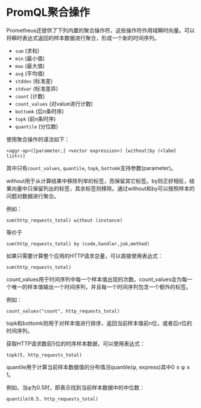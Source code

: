 # PromQL聚合操作

Prometheus还提供了下列内置的聚合操作符，这些操作符作用域瞬时向量。可以将瞬时表达式返回的样本数据进行聚合，形成一个新的时间序列。

* ```sum``` (求和)
* ```min``` (最小值)
* ```max``` (最大值)
* ```avg``` (平均值)
* ```stddev``` (标准差)
* ```stdvar``` (标准差异)
* ```count``` (计数)
* ```count_values``` (对value进行计数)
* ```bottomk``` (后n条时序)
* ```topk``` (前n条时序)
* ```quantile``` (分位数)

使用聚合操作的语法如下：

```
<aggr-op>([parameter,] <vector expression>) [without|by (<label list>)]
```

其中只有```count_values```, ```quantile```, ```topk```, ```bottomk```支持参数(parameter)。


without用于从计算结果中移除列举的标签，而保留其它标签。by则正好相反，结果向量中只保留列出的标签，其余标签则移除。通过without和by可以按照样本的问题对数据进行聚合。

例如：

```
sum(http_requests_total) without (instance)
```

等价于

```
sum(http_requests_total) by (code,handler,job,method)
```

如果只需要计算整个应用的HTTP请求总量，可以直接使用表达式：

```
sum(http_requests_total)
```

count_values用于时间序列中每一个样本值出现的次数。count_values会为每一个唯一的样本值输出一个时间序列，并且每一个时间序列包含一个额外的标签。

例如：

```
count_values("count", http_requests_total)
```

topk和bottomk则用于对样本值进行排序，返回当前样本值前n位，或者后n位的时间序列。

获取HTTP请求数前5位的时序样本数据，可以使用表达式：

```
topk(5, http_requests_total)
```

quantile用于计算当前样本数据值的分布情况quantile(φ, express)其中0 ≤ φ ≤ 1。

例如，当φ为0.5时，即表示找到当前样本数据中的中位数：

```
quantile(0.5, http_requests_total)
```
